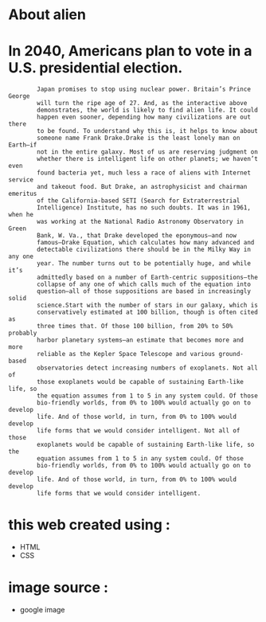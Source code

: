 # About alien

# In 2040, Americans plan to vote in a U.S. presidential election.
            Japan promises to stop using nuclear power. Britain’s Prince George
            will turn the ripe age of 27. And, as the interactive above
            demonstrates, the world is likely to find alien life. It could
            happen even sooner, depending how many civilizations are out there
            to be found. To understand why this is, it helps to know about
            someone name Frank Drake.Drake is the least lonely man on Earth—if
            not in the entire galaxy. Most of us are reserving judgment on
            whether there is intelligent life on other planets; we haven’t even
            found bacteria yet, much less a race of aliens with Internet service
            and takeout food. But Drake, an astrophysicist and chairman emeritus
            of the California-based SETI (Search for Extraterrestrial
            Intelligence) Institute, has no such doubts. It was in 1961, when he
            was working at the National Radio Astronomy Observatory in Green
            Bank, W. Va., that Drake developed the eponymous—and now
            famous—Drake Equation, which calculates how many advanced and
            detectable civilizations there should be in the Milky Way in any one
            year. The number turns out to be potentially huge, and while it’s
            admittedly based on a number of Earth-centric suppositions—the
            collapse of any one of which calls much of the equation into
            question—all of those suppositions are based in increasingly solid
            science.Start with the number of stars in our galaxy, which is
            conservatively estimated at 100 billion, though is often cited as
            three times that. Of those 100 billion, from 20% to 50% probably
            harbor planetary systems—an estimate that becomes more and more
            reliable as the Kepler Space Telescope and various ground-based
            observatories detect increasing numbers of exoplanets. Not all of
            those exoplanets would be capable of sustaining Earth-like life, so
            the equation assumes from 1 to 5 in any system could. Of those
            bio-friendly worlds, from 0% to 100% would actually go on to develop
            life. And of those world, in turn, from 0% to 100% would develop
            life forms that we would consider intelligent. Not all of those
            exoplanets would be capable of sustaining Earth-like life, so the
            equation assumes from 1 to 5 in any system could. Of those
            bio-friendly worlds, from 0% to 100% would actually go on to develop
            life. And of those world, in turn, from 0% to 100% would develop
            life forms that we would consider intelligent.



# this web created using :
- HTML
- CSS

# image source :
- google image

